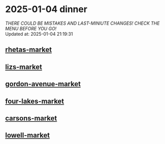# 2025-01-04 dinner  
*THERE COULD BE MISTAKES AND LAST-MINIUTE CHANGES! CHECK THE MENU BEFORE YOU GO!*  
Updated at: 2025-01-04 21:19:31  
## [rhetas-market](https://wisc-housingdining.nutrislice.com/menu/rhetas-market/dinner/2025-01-04)  
## [lizs-market](https://wisc-housingdining.nutrislice.com/menu/lizs-market/dinner/2025-01-04)  
## [gordon-avenue-market](https://wisc-housingdining.nutrislice.com/menu/gordon-avenue-market/dinner/2025-01-04)  
## [four-lakes-market](https://wisc-housingdining.nutrislice.com/menu/four-lakes-market/dinner/2025-01-04)  
## [carsons-market](https://wisc-housingdining.nutrislice.com/menu/carsons-market/dinner/2025-01-04)  
## [lowell-market](https://wisc-housingdining.nutrislice.com/menu/lowell-market/dinner/2025-01-04)  
  
